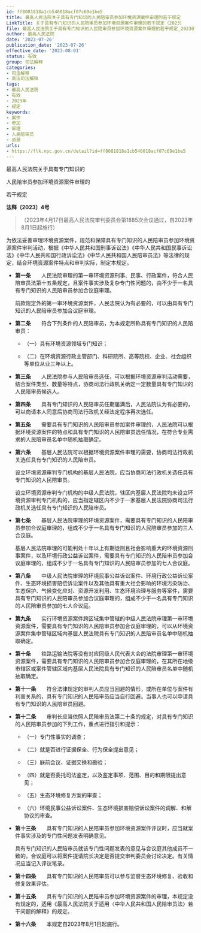 ```yaml
---
id: ff8081818a1cb546018acf07c69e1be5
title: 最高人民法院关于具有专门知识的人民陪审员参加环境资源案件审理的若干规定
LinkTitle: 关于具有专门知识的人民陪审员参加环境资源案件审理的若干规定（2023）
file: 最高人民法院关于具有专门知识的人民陪审员参加环境资源案件审理的若干规定_20230726_ff8081818a1cb546018acf07c69e1be5.docx
author: 最高人民法院
date: '2023-07-26'
publication_date: '2023-07-26'
effective_date: '2023-08-01'
status: 有效
group: 司法解释
categories:
- 司法解释
- 高法司法解释
tags:
- 最高人民法院
- 有效
- 2023年
- 规定
keywords:
- 案件
- 参加
- 审理
- 人民陪审员
- 资源
urls:
- https://flk.npc.gov.cn/detail?id=ff8081818a1cb546018acf07c69e1be5
---
```


最高人民法院关于具有专门知识的

人民陪审员参加环境资源案件审理的

若干规定

**法释〔2023〕4号**

> （2023年4月17日最高人民法院审判委员会第1885次会议通过，自2023年8月1日起施行）

为依法妥善审理环境资源案件，规范和保障具有专门知识的人民陪审员参加环境资源案件审判活动，根据《中华人民共和国刑事诉讼法》《中华人民共和国民事诉讼法》《中华人民共和国行政诉讼法》《中华人民共和国人民陪审员法》等法律的规定，结合环境资源案件特点和审判实际，制定本规定。

- **第一条**　　人民法院审理的第一审环境资源刑事、民事、行政案件，符合人民陪审员法第十五条规定，且案件事实涉及复杂专门性问题的，由不少于一名具有专门知识的人民陪审员参加合议庭审理。

  前款规定外的第一审环境资源案件，人民法院认为有必要的，可以由具有专门知识的人民陪审员参加合议庭审理。

- **第二条**　　符合下列条件的人民陪审员，为本规定所称具有专门知识的人民陪审员：

  - （一）具有环境资源领域专门知识；

  - （二）在环境资源行政主管部门、科研院所、高等院校、企业、社会组织等单位从业三年以上。

- **第三条**　　人民法院参与人民陪审员选任，可以根据环境资源审判活动需要，结合案件类型、数量等特点，协商司法行政机关确定一定数量具有专门知识的人民陪审员候选人。

- **第四条**　　具有专门知识的人民陪审员任期届满后，人民法院认为有必要的，可以商请本人同意后协商司法行政机关经法定程序再次选任。

- **第五条**　　需要具有专门知识的人民陪审员参加案件审理的，人民法院可以根据环境资源案件的特点和具有专门知识的人民陪审员选任情况，在符合专业需求的人民陪审员名单中随机抽取确定。

- **第六条**　　基层人民法院可以根据环境资源案件审理的需要，协商司法行政机关选任具有专门知识的人民陪审员。

  设立环境资源审判专门机构的基层人民法院，应当协商司法行政机关选任具有专门知识的人民陪审员。

  设立环境资源审判专门机构的中级人民法院，辖区内基层人民法院均未设立环境资源审判专门机构的，应当指定辖区内不少于一家基层人民法院协商司法行政机关选任具有专门知识的人民陪审员。

- **第七条**　　基层人民法院审理的环境资源案件，需要具有专门知识的人民陪审员参加合议庭审理的，组成不少于一名具有专门知识的人民陪审员参加的三人合议庭。

  基层人民法院审理的可能判处十年以上有期徒刑且社会影响重大的环境资源刑事案件，以及环境行政公益诉讼案件，需要具有专门知识的人民陪审员参加合议庭审理的，组成不少于一名具有专门知识的人民陪审员参加的七人合议庭。

- **第八条**　　中级人民法院审理的环境民事公益诉讼案件、环境行政公益诉讼案件、生态环境损害赔偿诉讼案件以及其他具有重大社会影响的环境污染防治、生态保护、气候变化应对、资源开发利用、生态环境治理与服务等案件，需要具有专门知识的人民陪审员参加合议庭审理的，组成不少于一名具有专门知识的人民陪审员参加的七人合议庭。

- **第九条**　　实行环境资源案件跨区域集中管辖的中级人民法院审理第一审环境资源案件，需要具有专门知识的人民陪审员参加合议庭审理的，可以从环境资源案件集中管辖区域内基层人民法院具有专门知识的人民陪审员名单中随机抽取确定。

- **第十条**　　铁路运输法院等没有对应同级人民代表大会的法院审理第一审环境资源案件，需要具有专门知识的人民陪审员参加合议庭审理的，在其所在地级市辖区或案件管辖区域内基层人民法院具有专门知识的人民陪审员名单中随机抽取确定。

- **第十一条**　　符合法律规定的审判人员应当回避的情形，或所在单位与案件有利害关系的，具有专门知识的人民陪审员应当自行回避。当事人也可以申请具有专门知识的人民陪审员回避。

- **第十二条**　　审判长应当依照人民陪审员法第二十条的规定，对具有专门知识的人民陪审员参加的下列工作，重点进行指引和提示：

  - （一）专门性事实的调查；

  - （二）就是否进行证据保全、行为保全提出意见；

  - （三）庭前会议、证据交换和勘验；

  - （四）就是否委托司法鉴定，以及鉴定事项、范围、目的和期限提出意见；

  - （五）生态环境修复方案的审查；

  - （六）环境民事公益诉讼案件、生态环境损害赔偿诉讼案件的调解、和解协议的审查。

- **第十三条**　　具有专门知识的人民陪审员参加环境资源案件评议时，应当就案件事实涉及的专门性问题发表明确意见。

  具有专门知识的人民陪审员就该专门性问题发表的意见与合议庭其他成员不一致的，合议庭可以将案件提请院长决定是否提交审判委员会讨论决定。有关情况应当记入评议笔录。

- **第十四条**　　具有专门知识的人民陪审员可以参与监督生态环境修复、验收和修复效果评估。

- **第十五条**　　具有专门知识的人民陪审员参加环境资源案件的审理，本规定没有规定的，适用《最高人民法院关于适用〈中华人民共和国人民陪审员法〉若干问题的解释》的规定。

- **第十六条**　　本规定自2023年8月1日起施行。
